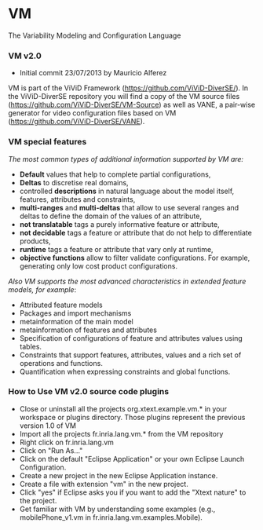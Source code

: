 VM
==

The Variability Modeling and Configuration Language 

### VM v2.0

 * Initial commit 23/07/2013 by Mauricio Alferez

VM is part of the ViViD Framework (<a href="https://github.com/ViViD-DiverSE/">https://github.com/ViViD-DiverSE/</a>). In the ViViD-DiverSE repository you will find a copy of the VM source files (<a href="https://github.com/ViViD-DiverSE/VM-Source">https://github.com/ViViD-DiverSE/VM-Source</a>) as well as VANE, a pair-wise generator for video configuration files based on VM (<a href="https://github.com/ViViD-DiverSE/VANE">https://github.com/ViViD-DiverSE/VANE</a>).</p>

 
### VM special features
_The most common types of additional information supported by VM are:_
  - **Default** values that help to complete partial configurations, 
  - **Deltas** to discretise real domains, 
  - controlled **descriptions** in natural language about the model itself, features, attributes and constraints, 
  - **multi-ranges** and **multi-deltas** that allow to use several ranges and deltas to define the domain of the values of an attribute,
  - **not translatable** tags a purely informative feature or attribute,
  - **not decidable** tags a feature or attribute that do not help to differentiate products, 
  - **runtime** tags a feature or attribute that vary only at runtime,
  - **objective functions** allow to filter validate configurations. For example, generating only low cost product configurations.

_Also VM supports the most advanced characteristics in extended feature models, for example_:
  - Attributed feature models
  - Packages and import mechanisms
  - metainformation of the main model
  - metainformation of features and attributes
  - Specification of configurations of feature and attributes values using tables.
  - Constraints that support features, attributes, values and a rich set of operations and functions.
  - Quantification when expressing constraints and global functions.
 
### How to Use VM v2.0 source code plugins 
  - Close or uninstall all the projects org.xtext.example.vm.* in your workspace or plugins directory. Those plugins represent the previous version 1.0 of VM
  - Import all the projects fr.inria.lang.vm.* from the VM repository
  - Right click on fr.inria.lang.vm
  - Click on "Run As..." 
  - Click on the default "Eclipse Application" or your own Eclipse Launch Configuration.
  - Create a new project in the new Eclipse Application instance.
  - Create a file with extension "vm" in the new project.
  - Click "yes" if Eclipse asks you if you want to add the "Xtext nature" to the project.
  - Get familiar with VM by understanding some examples (e.g., mobilePhone_v1.vm in fr.inria.lang.vm.examples.Mobile).
